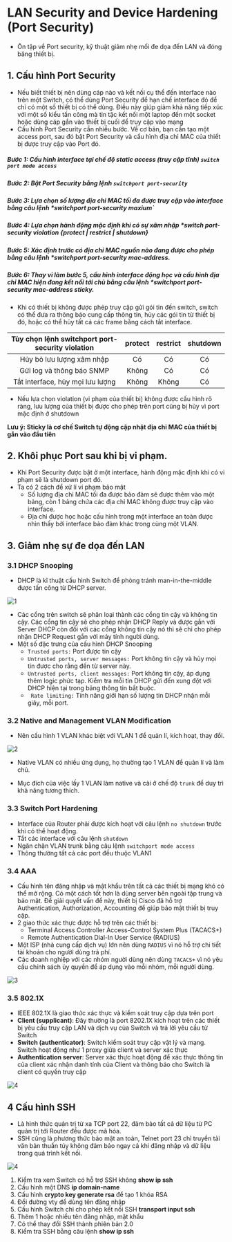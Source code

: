 # LAN Security and Device Hardening (Port Security)
- Ôn tập về Port security, kỹ thuật giảm nhẹ mối đe dọa đến LAN và đóng băng thiết bị. 
## 1. Cấu hình Port Security
- Nếu biết thiết bị nên dùng cáp nào và kết nối cụ thể đến interface nào trên một Switch, có thể dùng Port Security để hạn chế interface đó để chỉ có một số thiết bị có thể dùng. Điều này giúp giảm khả năng tiếp xúc với một số kiểu tấn công mà tin tặc kết nối một laptop đến một socket hoặc dùng cáp gắn vào thiết bị cuối để truy cập vào mạng 
- Cấu hình Port Security cần nhiều bước. Về cơ bản, bạn cần tạo một access port, sau đó bật Port Security và cấu hình địa chỉ MAC của thiết bị được truy cập vào Port đó. 
##### Bước 1: Cấu hình interface tại chế độ static access (truy cập tĩnh) `switch port mode access`
##### Bước 2: Bật Port Security bằng lệnh `switchport port-security`
##### Bước 3: Lựa chọn số lượng địa chỉ MAC tối đa được truy cập vào interface bằng câu lệnh *switchport port-security maxium`
##### Bước 4: Lựa chọn hành động mặc định khi có sự xâm nhập *switch port-security violation {protect | restrict | shutdown}
##### Bước 5: Xác định trước có địa chỉ MAC nguồn nào đang được cho phép bằng câu lệnh *switchport port-security mac-address. 
##### Bước 6: Thay vì làm bước 5, cấu hình interface động học và cấu hình địa chỉ MAC hiện đang kết nối tới chủ bằng câu lệnh *switchport port-security mac-address sticky. 
- Khi có thiết bị không được phép truy cập gửi gói tin đến switch, switch có thể đưa ra thông báo cung cấp thông tin, hủy các gói tin từ thiết bị đó, hoặc có thể hủy tất cả các frame bằng cách tắt interface. 

|Tùy chọn lệnh **switchport port-security violation** |protect|restrict|shutdown|
|:-------------:|:-------------:|:-------------:|:-------------:|
|Hủy bỏ lưu lượng xâm nhập |Có|Có|Có|
|Gửi log và thông báo SNMP|Không|Có|Có|
|Tắt interface, hủy mọi lưu lượng|Không|Không|Có|

- Nếu lựa chọn violation (vi phạm của thiết bị) không được cấu hình rõ ràng, lưu lượng của thiết bị được cho phép trên port cũng bị hủy vì port mặc định ở shutdown

**Lưu ý: Sticky là cơ chế Switch tự động cập nhật địa chỉ MAC của thiết bị gắn vào đầu tiên** 

## 2. Khôi phục Port sau khi bị vi phạm. 
- Khi Port Security được bật ở một interface, hành động mặc định khi có vi phạm sẽ là shutdown port đó. 
- Ta có 2 cách để xử lí vi phạm bảo mật
     - Số lượng địa chỉ MAC tối đa được bảo đảm sẽ được thêm vào một bảng, còn 1 bảng chứa các địa chỉ MAC không được truy cập vào interface. 
     - Địa chỉ được học hoặc cấu hình trong một interface an toàn được nhìn thấy bởi interface bảo đảm khác trong cùng một VLAN.

## 3. Giảm nhẹ sự đe dọa đến LAN
### 3.1 DHCP Snooping 
- DHCP là kĩ thuật cấu hình Switch để phòng tránh man-in-the-middle được tấn công từ DHCP server.

![1](/image/68747470733a2f2f692e696d6775722e636f6d2f694857397241762e706e67.png)

- Các cổng trên switch sẽ phân loại thành các cổng tin cậy và không tin cậy. Các cổng tin cậy sẽ cho phép nhận DHCP Reply và được gắn với Server DHCP còn đối với các cổng không tin cậy nó thì sẽ chỉ cho phép nhận DHCP Request gắn với máy tính người dùng. 
- Một số đặc trưng của cấu hình DHCP Snooping
    - `Trusted ports:` Port được tin cậy 
    - `Untrusted ports, server messages:` Port không tin cậy và hủy mọi tin được cho rằng đến từ server này. 
    - `Untrusted ports, client messages:` Port không tin cậy, áp dụng thêm logic phức tạp. Kiểm tra mỗi tin DHCP gửi đến xung đột với DHCP hiện tại trong bảng thông tin bắt buộc. 
    - ` Rate limiting:` Tính năng giới hạn số lượng tin DHCP nhận mỗi giây, mỗi port. 

### 3.2 Native and Management VLAN Modification
- Nên cấu hình 1 VLAN khác biệt với VLAN 1 để quản lí, kích hoạt, thay đổi. 

![2](/image/68747470733a2f2f692e696d6775722e636f6d2f6f376a484466342e706e67.png)

- Native VLAN có nhiều ứng dụng, họ thường tạo 1 VLAN để quản lí và làm chủ. 

- Mục đích của việc lấy 1 VLAN làm native và cài ở chế độ `trunk` để duy trì khả năng tương thích. 

### 3.3 Switch Port Hardening
- Interface của Router phải được kích hoạt với câu lệnh `no shutdown` trước khi có thể hoạt động. 
- Tắt các interface với câu lệnh `shutdown`
- Ngăn chặn VLAN trunk bằng câu lệnh `switchport mode access` 
- Thông thường tất cả các port đều thuộc VLAN1  

### 3.4 AAA
- Cấu hình tên đăng nhập và mật khẩu trên tất cả các thiết bị mạng khó có thể mở rộng. Có một cách tốt hơn là dùng server bên ngoài tập trung và bảo mật. Để giải quyết vấn đề này, thiết bị Cisco đã hỗ trợ Authentication, Authorization, Accounting để giúp bảo mật thiết bị truy cập. 
- 2 giao thức xác thực được hỗ trợ trên các thiết bị:
    - Terminal Access Controller Access-Control System Plus (TACACS+)
    - Remote Authentication Dial-In User Service (RADIUS)
- Một ISP (nhà cung cấp dịch vụ) lớn nên dùng `RADIUS` vì nó hỗ trợ chi tiết tài khoản cho người dùng trả phí. 
- Các doanh nghiệp với các nhóm người dùng nên dùng `TACACS+` vì nó yêu cầu chính sách ủy quyền để áp dụng vào mỗi nhóm, mỗi người dùng. 

![3](/image/2021-04-12_15-47-43.png)

### 3.5 802.1X 
- IEEE 802.1X là giao thức xác thực và kiểm soát truy cập dựa trên port
- **Client (supplicant)**: Đây thường là port 8202.1X kích hoạt trên các thiết bị yêu cầu truy cập LAN và dịch vụ của Switch và trả lời yêu cầu từ Switch
- **Switch (authenticator)**: Switch kiểm soát truy cập vật lý và mạng. Switch hoạt động như 1 proxy giữa client và server xác thực
- **Authentication server**: Server xác thực hoạt động để xác thực thông tin của client xác nhận danh tính của Client và thông báo cho Switch là client có quyền truy cập

![4](/image/68747470733a2f2f692e696d6775722e636f6d2f773350414b75492e706e67.png)

## 4 Cấu hình SSH 
- Là hình thức quản trị từ xa TCP port 22, đảm bảo tất cả dữ liệu từ PC quản trị tới Router đều được mã hóa. 
- SSH cũng là phương thức bảo mật an toàn, Telnet port 23 chỉ truyền tải văn bản thuần túy không đảm bảo ngay cả khi đăng nhập và dữ liệu trong quá trình kết nối. 

![4](/image/2021-04-12_16-23-05.png)

1. Kiểm tra xem Switch có hỗ trợ SSH không **show ip ssh**
2. Cấu hình một DNS **ip domain-name**
3. Cấu hình **crypto key generate rsa** để tạo 1 khóa RSA
4. Đổi đường vty để dùng tên đăng nhập 
5. Cấu hình Switch chỉ cho phép kết nối SSH **transport input ssh**
6. Thêm 1 hoặc nhiều tên đăng nhập, mật khẩu
7. Có thể thay đổi SSH thành phiên bản 2.0
8. Kiểm tra SSH bằng câu lệnh **show ip ssh**
